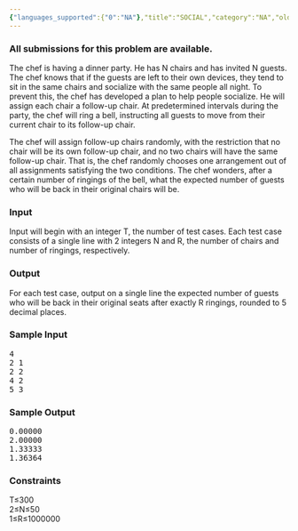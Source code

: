 ```yaml
---
{"languages_supported":{"0":"NA"},"title":"SOCIAL","category":"NA","old_version":true,"problem_code":"SOCIAL","tags":{"0":"NA"},"layout":"problem"}
---
```


<h3> All submissions for this problem are available. </h3><p>The chef is having a dinner party.
He has N chairs and has invited N guests.
The chef knows that if the guests are left to their own devices,
they tend to sit in the same chairs and socialize with the same people all night.
To prevent this, the chef has developed a plan to help people socialize.
He will assign each chair a follow-up chair.
At predetermined intervals during the party, the chef will ring a bell, instructing all guests
to move from their current chair to its follow-up chair.</p>
<p>The chef will assign follow-up chairs randomly, with the restriction that no chair will
be its own follow-up chair, and no two chairs will have the same follow-up chair.  That is, the chef randomly chooses one arrangement out of all assignments satisfying the two conditions.
The chef wonders, after a certain number of ringings of the bell,
what the expected number of guests who will be back in their original chairs
will be.</p>

<h3>Input</h3>
<p>Input will begin with an integer T, the number of test cases.
Each test case consists of a single line with 2 integers N and R,
the number of chairs and number of ringings, respectively.</p>

<h3>Output</h3>
<p>For each test case, output on a single line the expected number
of guests who will be back in their original seats after exactly R
ringings, rounded to 5 decimal places.</p>

<h3>Sample Input</h3>
<pre>4
2 1
2 2
4 2
5 3
</pre>

<h3>Sample Output</h3>
<pre>0.00000
2.00000
1.33333
1.36364
</pre>

<h3>Constraints</h3>
T≤300<br />
2≤N≤50<br />
1≤R≤1000000<br />    